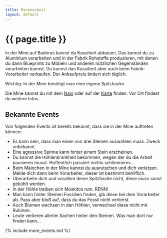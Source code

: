 ```yaml
---
title: Minenarbeit
layout: default
---
```

# {{ page.title }}

In der Mine auf Badoras kannst du Kassiterit abbauen. Das kannst du zu Aluminium
verarbeiten und in der Fabrik Rohstoffe produzieren, mit denen du dann
Blueprints zu Möbeln und anderen nützlichen Gegenständen verarbeiten kannst. Du
kannst das Kassiterit aber auch beim Fabrik-Vorarbeiter verkaufen. Der
Ankaufpreis ändert sich täglich.

Wichtig: In der Mine benötigt man eine eigene Spitzhacke.

Die Mine kannst du mit dem [Navi](/commands/navi) oder auf der
[Karte](/commands/karte) finden. Vor Ort findest du weitere Infos.

## Bekannte Events

Von folgenden Events ist bereits bekannt, dass sie in der Mine auftreten
können:

- Es kann sein, dass man einen von drei Steinen auswählen muss. Zweck unbekannt.
- Eine agressive Spinne kann hinter einem Stein erscheinen.
- Du kannst die Höhlenkrankheit bekommen, wegen der du die Arbeit pausieren
  musst. Hoffentlich passiert nichts schlimmeres...
- Beim Malochen in der Mine kannst du ausrutschen und dich verletzen. Melde dich
  dann beim Vorarbeiter, dieser ist bestimmt behilflich.
- Überarbeite dich und vorallem deine Spitzhacke nicht, diese muss sonst gekühlt
  werden.
- In der Höhle treiben sich Moskitos rum. RENN!
- Man kann hinter Steinen Fossilien finden, gib diese bei dem Vorarbeiter ab.
  Pass aber bloß auf, dass du das Fossil nicht verlierst.
- Auch Blumen wachsen in den Höhlen, verwechsel diese nicht mit Rubinen.
- Leute verlieren allerlei Sachen hinter den Steinen. Was man dort nur finden
  kann...

{% include more_events.md %}
